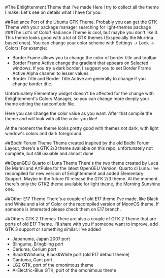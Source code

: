 #The Enlightenment Theme that I've made
Here I try to collect all the theme I make. Let's see on details what I have for you:

##Radiance
Port of the Ubuntu GTK Theme. Probably you can get the GTK Theme with your package manager searching for light-themes package
###The Lot's of Color!
Radiance Theme is cool, but maybe you don't like it.
This theme looks good with a lot of GTK themes (Exspecially the Murrina based ones).
You can change your color scheme with Settings -> Look -> Colors!
For example:
  * Border Frame allows you to change the color of border title and toolbar
  * Border Frame Active change the gradient that appears on Selected windows. If you try a dark border, I suggest you to set Border Frame Active Alpha channel to lesser values.
  * Border Title and Border Title Active are generally to change if you change border title.

Unfortunately Elementary widget doesn't be affected for the change with Enlightenment's Colors Manager, so you can change more deeply your theme editing the radconf.edc file.

Here you can change the color value as you want.
After that compile the theme and will look with all the color you like!

At the moment the theme looks pretty good with themes not dark, with light window's colors and dark foreground.

##Bodhi Forum Theme
Theme created inspired by the old Bodhi Forum Layout, there's a GTK 2/3 theme available on this repo, unfortunately not complete, but still usuable and almost done

##OpenGEU Quarto di Luna Theme
There's the two theme created by Luca De Marini and ArtPulse for the latest OpenGEU Version, Quarto di Luna. I've recompiled for new version of Enlightenment and added Elementary Support. Maybe in the future I'll release the GTK 2/3 theme. At the moment there's only the GTK2 theme available for light theme, the Morning Sunshine one.

##Other E17 Theme
There's a couple of old E17 theme I've made, like Black and White and a lot of Color or the recompiled version of MoonOS theme. If someone is interested please check them on E17 branch.

##Others GTK 2 Themes
There are also a couple of GTK 2 Theme that are ports of old E17 Theme. I'll share with you if someone want to improve, add GTK 3 support or something similar. I've added
  * Japanuma, Japan 2007 port
  * Blinguma, Blingbling port
  * Ceriuma, Cerium port
  * Black&Whituma, Black&White port (old E17 default theme)
  * Gantuma, Gant port
  * LG2 GTK, port of the omonimous theme
  * A-Electric-Blue GTK, port of the omonimous theme
  
